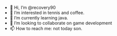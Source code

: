 - 👋 Hi, I’m @recovery90
- 👀 I’m interested in tennis and coffee.
- 🌱 I’m currently learning java.
- 💞️ I’m looking to collaborate on game development
- 📫 How to reach me: not today son.

<!---
recovery90/recovery90 is a ✨ special ✨ repository because its `README.md` (this file) appears on your GitHub profile.
You can click the Preview link to take a look at your changes.
--->
